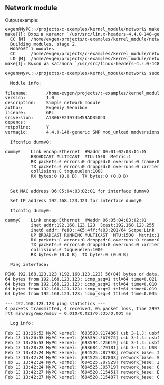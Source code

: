 ## Network module

Output example:

<pre>
evgen@MyPC:~/projects/c-examples/kernel_module/network$ make
make[1]: Вход в каталог `/usr/src/linux-headers-4.4.0-148-generic'
  CC [M]  /home/evgen/projects/c-examples/kernel_module/network/network_base.o
  Building modules, stage 2.
  MODPOST 1 modules
  CC      /home/evgen/projects/c-examples/kernel_module/network/network_base.mod.o
  LD [M]  /home/evgen/projects/c-examples/kernel_module/network/network_base.ko
make[1]: Выход из каталога `/usr/src/linux-headers-4.4.0-148-generic'

evgen@MyPC:~/projects/c-examples/kernel_module/network$ sudo ./network_base.sh

  Module info:

filename:       /home/evgen/projects/c-examples/kernel_module/network/network_base.ko
version:        1.0
description:    Simple network module
author:         Evgeniy Sennikov <sennikov.work@ya.ru>
license:        GPL
srcversion:     A13063E239745459AD350DD
depends:        
retpoline:      Y
vermagic:       4.4.0-148-generic SMP mod_unload modversions 

  Ifconfig dummy0:

dummy0    Link encap:Ethernet  HWaddr 00:01:02:03:04:05  
          BROADCAST MULTICAST  MTU:1500  Metric:1
          RX packets:0 errors:0 dropped:0 overruns:0 frame:0
          TX packets:0 errors:0 dropped:0 overruns:0 carrier:0
          collisions:0 txqueuelen:1000 
          RX bytes:0 (0.0 B)  TX bytes:0 (0.0 B)


  Set MAC address 06:05:04:03:02:01 for interface dummy0

  Set IP address 192.168.123.123 for interface dummy0

  Ifconfig dummy0:

dummy0    Link encap:Ethernet  HWaddr 06:05:04:03:02:01  
          inet addr:192.168.123.123  Bcast:192.168.123.255  Mask:255.255.255.0
          inet6 addr: fe80::405:4ff:fe03:201/64 Scope:Link
          UP BROADCAST RUNNING MULTICAST  MTU:1500  Metric:1
          RX packets:0 errors:0 dropped:0 overruns:0 frame:0
          TX packets:0 errors:0 dropped:0 overruns:0 carrier:0
          collisions:0 txqueuelen:1000 
          RX bytes:0 (0.0 B)  TX bytes:0 (0.0 B)

  Ping interface:

PING 192.168.123.123 (192.168.123.123) 56(84) bytes of data.
64 bytes from 192.168.123.123: icmp_seq=1 ttl=64 time=0.021 ms
64 bytes from 192.168.123.123: icmp_seq=2 ttl=64 time=0.010 ms
64 bytes from 192.168.123.123: icmp_seq=3 ttl=64 time=0.019 ms
64 bytes from 192.168.123.123: icmp_seq=4 ttl=64 time=0.035 ms

--- 192.168.123.123 ping statistics ---
4 packets transmitted, 4 received, 0% packet loss, time 2997ms
rtt min/avg/max/mdev = 0.010/0.021/0.035/0.009 ms

  Log info:

Feb 13 13:26:53 MyPC kernel: [693593.917486] usb 3-1.3: usbfs: process 11862 (update) did not claim interface 0 before use
Feb 13 13:26:53 MyPC kernel: [693594.307975] usb 3-1.3: usbfs: process 11864 (update) did not claim interface 0 before use
Feb 13 13:26:53 MyPC kernel: [693594.425619] usb 3-1.3: usbfs: process 11864 (update) did not claim interface 0 before use
Feb 13 13:28:23 MyPC kernel: [693684.479181] usb 3-1.3: USB disconnect, device number 105
Feb 13 13:42:24 MyPC kernel: [694525.287798] network_base: Init
Feb 13 13:42:24 MyPC kernel: [694525.287803] network_base: Setup
Feb 13 13:42:24 MyPC kernel: [694525.287929] network_base: Init dummy0 - Ok
Feb 13 13:42:24 MyPC kernel: [694525.305719] network_base: Open dummy0
Feb 13 13:42:27 MyPC kernel: [694528.315451] network_base: Exit
Feb 13 13:42:27 MyPC kernel: [694528.315487] network_base: Close dummy0 (Private data: "Data from open() func")

</pre>
